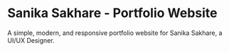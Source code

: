 # Sanika Sakhare - Portfolio Website

A simple, modern, and responsive portfolio website for Sanika Sakhare, a UI/UX Designer.
 
 
